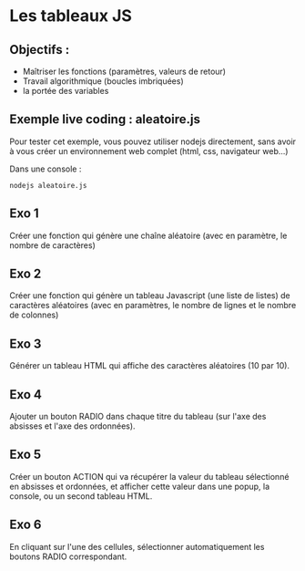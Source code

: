 # Les tableaux JS

## Objectifs :

- Maîtriser les fonctions (paramètres, valeurs de retour)
- Travail algorithmique (boucles imbriquées)
- la portée des variables

## Exemple live coding : aleatoire.js

Pour tester cet exemple, vous pouvez utiliser nodejs directement, sans avoir à vous créer un environnement web complet (html, css, navigateur web...)

Dans une console :
```
nodejs aleatoire.js
```

## Exo 1

Créer une fonction qui génère une chaîne aléatoire (avec en paramètre, le nombre de caractères)

## Exo 2

Créer une fonction qui génère un tableau Javascript (une liste de listes) de caractères aléatoires (avec en paramètres, le nombre de lignes et le nombre de colonnes)

## Exo 3

Générer un tableau HTML qui affiche des caractères aléatoires (10 par 10).

## Exo 4

Ajouter un bouton RADIO dans chaque titre du tableau (sur l'axe des absisses et l'axe des ordonnées).

## Exo 5

Créer un bouton ACTION qui va récupérer la valeur du tableau sélectionné en absisses et ordonnées, et afficher cette valeur dans une popup, la console, ou un second tableau HTML.

## Exo 6

En cliquant sur l'une des cellules, sélectionner automatiquement les boutons RADIO correspondant.

